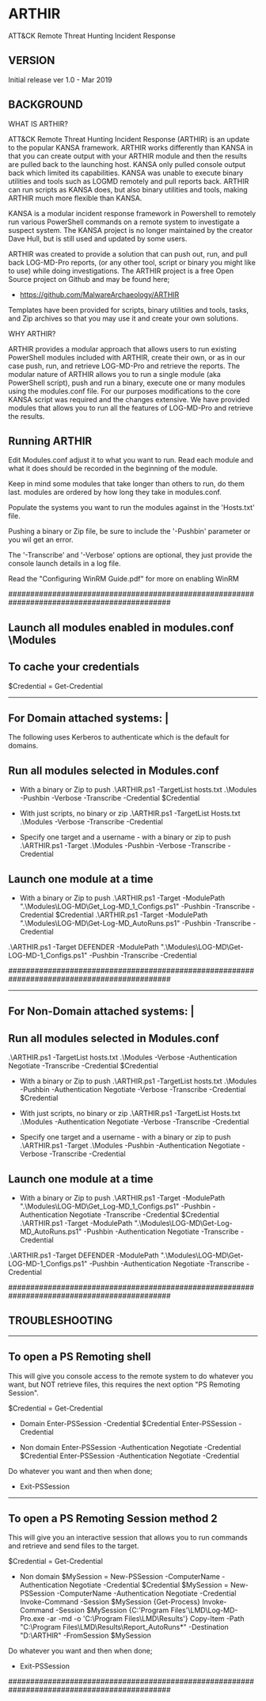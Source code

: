 # ARTHIR
ATT&amp;CK Remote Threat Hunting Incident Response

VERSION
-------
Initial release ver 1.0 - Mar 2019

BACKGROUND
----------
WHAT IS ARTHIR?

ATT&CK Remote Threat Hunting Incident Response (ARTHIR) is an update to the popular KANSA framework. ARTHIR works differently than KANSA in that you can create output with your ARTHIR module and then the results are pulled back to the launching host. KANSA only pulled console output back which limited its capabilities. KANSA was unable to execute binary utilities and tools such as LOGMD remotely and pull reports back. ARTHIR can run scripts as KANSA does, but also binary utilities and
tools, making ARTHIR much more flexible than KANSA.

KANSA is a modular incident response framework in Powershell to remotely run various PowerShell commands on a remote system to investigate a suspect system. The KANSA project is no longer maintained by the creator Dave Hull, but is still used and updated by some users. 

ARTHIR was created to provide a solution that can push out, run, and pull back LOG-MD-Pro reports, (or any other tool, script or binary you might like to use) while doing investigations. The ARTHIR project is a free Open Source project on Github and may be found here;
 - https://github.com/MalwareArchaeology/ARTHIR
 
Templates have been provided for scripts, binary utilities and tools, tasks, and Zip archives so that you
may use it and create your own solutions.

WHY ARTHIR?

ARTHIR provides a modular approach that allows users to run existing PowerShell modules included with ARTHIR, create their own, or as in our case push, run, and retrieve LOG-MD-Pro and retrieve the reports.  The modular nature of ARTHIR allows you to run a single module (aka PowerShell script), push and run a binary, execute one or many modules using the modules.conf file. For our purposes modifications to the core KANSA script was required and the changes extensive. We have provided modules that allows
you to run all the features of LOG-MD-Pro and retrieve the results.

Running ARTHIR
--------------

Edit Modules.conf adjust it to what you want to run.  Read each module and what it does should be recorded 
in the beginning of the module.

Keep in mind some modules that take longer than others to run, do them last.  modules are ordered by how 
long they take in modules.conf.

Populate the systems you want to run the modules against in the 'Hosts.txt' file.

Pushing a binary or Zip file, be sure to include the '-Pushbin' parameter or you wil get an error.

The '-Transcribe' and '-Verbose' options are optional, they just provide the console launch details in a log file.

Read the "Configuring WinRM Guide.pdf" for more on enabling WinRM

#############################################################################################

Launch all modules enabled in modules.conf \Modules
---------------------------------------------------

To cache your credentials
-------------------------
$Credential = Get-Credential <your username>

-------------------------------
For Domain attached systems:  |
-------------------------------
The following uses Kerberos to authenticate which is the default for domains.

Run all modules selected in Modules.conf
----------------------------------------

 - With a binary or Zip to push
.\ARTHIR.ps1 -TargetList hosts.txt .\Modules -Pushbin -Verbose -Transcribe -Credential $Credential

 - With just scripts, no binary or zip
.\ARTHIR.ps1 -TargetList Hosts.txt .\Modules -Verbose -Transcribe -Credential <username>

 - Specify one target and a username - with a binary or zip to push
.\ARTHIR.ps1 -Target <computername> .\Modules -Pushbin -Verbose -Transcribe -Credential <username>

Launch one module at a time
---------------------------

 - With a binary or Zip to push
.\ARTHIR.ps1 -Target <computername> -ModulePath ".\Modules\LOG-MD\Get_Log-MD_1_Configs.ps1" -Pushbin -Transcribe -Credential $Credential
.\ARTHIR.ps1 -Target <computername> -ModulePath ".\Modules\LOG-MD\Get-Log-MD_AutoRuns.ps1" -Pushbin -Transcribe -Credential <username>

.\ARTHIR.ps1 -Target DEFENDER -ModulePath ".\Modules\LOG-MD\Get-LOG-MD-1_Configs.ps1" -Pushbin -Transcribe -Credential <username>

#############################################################################################

-----------------------------------
For Non-Domain attached systems:  |
-----------------------------------

Run all modules selected in Modules.conf
----------------------------------------

.\ARTHIR.ps1 -TargetList hosts.txt .\Modules -Verbose -Authentication Negotiate -Transcribe -Credential $Credential
 - With a binary or Zip to push
.\ARTHIR.ps1 -TargetList hosts.txt .\Modules -Pushbin -Authentication Negotiate -Verbose -Transcribe -Credential $Credential

 - With just scripts, no binary or zip
.\ARTHIR.ps1 -TargetList Hosts.txt .\Modules -Authentication Negotiate -Verbose -Transcribe -Credential <username>

 - Specify one target and a username - with a binary or zip to push
.\ARTHIR.ps1 -Target <computername> .\Modules -Pushbin -Authentication Negotiate -Verbose -Transcribe -Credential <username>

Launch one module at a time
---------------------------

 - With a binary or Zip to push
.\ARTHIR.ps1 -Target <computername> -ModulePath ".\Modules\LOG-MD\Get_Log-MD_1_Configs.ps1" -Pushbin -Authentication Negotiate -Transcribe -Credential $Credential
.\ARTHIR.ps1 -Target <computername> -ModulePath ".\Modules\LOG-MD\Get-Log-MD_AutoRuns.ps1" -Pushbin -Authentication Negotiate -Transcribe -Credential <username>

.\ARTHIR.ps1 -Target DEFENDER -ModulePath ".\Modules\LOG-MD\Get-LOG-MD-1_Configs.ps1" -Pushbin -Authentication Negotiate -Transcribe -Credential <username>

#############################################################################################

TROUBLESHOOTING
---------------

----------------------------
To open a PS Remoting shell
----------------------------

This will give you console access to the remote system to do whatever you want, but NOT retrieve files, this requires the next option "PS Remoting Session".

$Credential = Get-Credential <your username>

 - Domain
Enter-PSSession <computername> -Credential $Credential
Enter-PSSession <computername> -Credential <username>

 - Non domain
Enter-PSSession <computername> -Authentication Negotiate -Credential $Credential
Enter-PSSession <computername> -Authentication Negotiate -Credential <username>

Do whatever you want and then when done;
 - Exit-PSSession

--------------------------------------
To open a PS Remoting Session method 2
--------------------------------------

This will give you an interactive session that allows you to run commands and retrieve and send files to the target.

$Credential = Get-Credential <your username>

 - Non domain
$MySession = New-PSSession -ComputerName <computername> -Authentication Negotiate -Credential $Credential
$MySession = New-PSSession -ComputerName <computername> -Authentication Negotiate -Credential <username>
Invoke-Command -Session $MySession {Get-Process}
Invoke-Command -Session $MySession {C:\'Program Files'\LMD\Log-MD-Pro.exe -ar -md -o 'C:\Program Files\LMD\Results'}
Copy-Item -Path "C:\Program Files\LMD\Results\Report_AutoRuns*" -Destination "D:\ARTHIR" -FromSession $MySession

Do whatever you want and then when done;
 - Exit-PSSession
 
#############################################################################################
